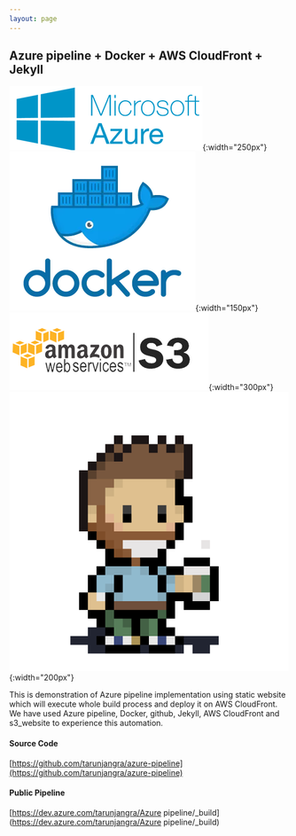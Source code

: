 ```yaml
---
layout: page
---
```


## Azure pipeline + Docker + AWS CloudFront + Jekyll
![Azure](images/m-z.png){:width="250px"}
![Docker](images/docker.webp){:width="150px"}
![Amazon S3](images/s3.png){:width="300px"}
<br />
![Bearded Coffee](images/bearded-coffee.gif){:width="200px"}

This is demonstration of Azure pipeline implementation using static website which will execute whole build process and deploy it on AWS CloudFront. We have used Azure pipeline, Docker, github, Jekyll, AWS CloudFront and s3_website to experience this automation.

#### Source Code
[https://github.com/tarunjangra/azure-pipeline](https://github.com/tarunjangra/azure-pipeline)

#### Public Pipeline
[https://dev.azure.com/tarunjangra/Azure pipeline/_build](https://dev.azure.com/tarunjangra/Azure pipeline/_build)
